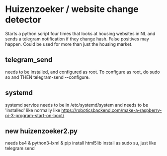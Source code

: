 # Huizenzoeker / website change detector
Starts a python script four times that looks at housing websites in NL and sends a telegram notification if they change hash. False positives may happen.
Could be used for more than just the housing market.

## telegram_send
needs to be installed, and configured as root.
To configure as root, do sudo so and THEN telegram-send --configure.

## systemd
systemd service needs to be in /etc/systemd/system and needs to be 'installed' like normally like https://roboticsbackend.com/make-a-raspberry-pi-3-program-start-on-boot/

## new huizenzoeker2.py
needs bs4 & python3-lxml & pip install html5lib
install as sudo su, just like telegram send
